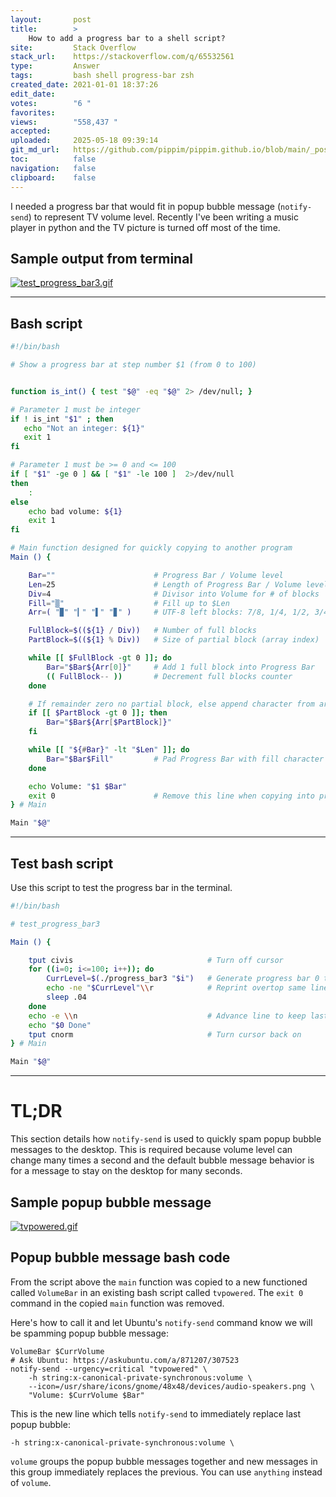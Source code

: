 ```yaml
---
layout:       post
title:        >
    How to add a progress bar to a shell script?
site:         Stack Overflow
stack_url:    https://stackoverflow.com/q/65532561
type:         Answer
tags:         bash shell progress-bar zsh
created_date: 2021-01-01 18:37:26
edit_date:    
votes:        "6 "
favorites:    
views:        "558,437 "
accepted:     
uploaded:     2025-05-18 09:39:14
git_md_url:   https://github.com/pippim/pippim.github.io/blob/main/_posts/2021/2021-01-01-How-to-add-a-progress-bar-to-a-shell-script_.md
toc:          false
navigation:   false
clipboard:    false
---
```


I needed a progress bar that would fit in popup bubble message (`notify-send`) to represent TV volume level. Recently I've been writing a music player in python and the TV picture is turned off most of the time.

## Sample output from terminal

[![test_progress_bar3.gif][1]][1]


----------


## Bash script

``` bash
#!/bin/bash

# Show a progress bar at step number $1 (from 0 to 100)


function is_int() { test "$@" -eq "$@" 2> /dev/null; } 

# Parameter 1 must be integer
if ! is_int "$1" ; then
   echo "Not an integer: ${1}"
   exit 1
fi

# Parameter 1 must be >= 0 and <= 100
if [ "$1" -ge 0 ] && [ "$1" -le 100 ]  2>/dev/null
then
    :
else
    echo bad volume: ${1}
    exit 1
fi

# Main function designed for quickly copying to another program 
Main () {

    Bar=""                      # Progress Bar / Volume level
    Len=25                      # Length of Progress Bar / Volume level
    Div=4                       # Divisor into Volume for # of blocks
    Fill="▒"                    # Fill up to $Len
    Arr=( "▉" "▎" "▌" "▊" )     # UTF-8 left blocks: 7/8, 1/4, 1/2, 3/4

    FullBlock=$((${1} / Div))   # Number of full blocks
    PartBlock=$((${1} % Div))   # Size of partial block (array index)

    while [[ $FullBlock -gt 0 ]]; do
        Bar="$Bar${Arr[0]}"     # Add 1 full block into Progress Bar
        (( FullBlock-- ))       # Decrement full blocks counter
    done

    # If remainder zero no partial block, else append character from array
    if [[ $PartBlock -gt 0 ]]; then
        Bar="$Bar${Arr[$PartBlock]}"
    fi

    while [[ "${#Bar}" -lt "$Len" ]]; do
        Bar="$Bar$Fill"         # Pad Progress Bar with fill character
    done

    echo Volume: "$1 $Bar"
    exit 0                      # Remove this line when copying into program
} # Main

Main "$@"
```


----------


## Test bash script

Use this script to test the progress bar in the terminal.

``` bash
#!/bin/bash

# test_progress_bar3

Main () {

    tput civis                              # Turn off cursor
    for ((i=0; i<=100; i++)); do
        CurrLevel=$(./progress_bar3 "$i")   # Generate progress bar 0 to 100
        echo -ne "$CurrLevel"\\r            # Reprint overtop same line
        sleep .04
    done
    echo -e \\n                             # Advance line to keep last progress
    echo "$0 Done"
    tput cnorm                              # Turn cursor back on
} # Main

Main "$@"
```


----------

# TL;DR

This section details how `notify-send` is used to quickly spam popup bubble messages to the desktop. This is required because volume level can change many times a second and the default bubble message behavior is for a message to stay on the desktop for many seconds.

## Sample popup bubble message

[![tvpowered.gif][2]][2]

## Popup bubble message bash code

From the script above the `main` function was copied to a new functioned called `VolumeBar` in an existing bash script called `tvpowered`. The `exit 0` command in the copied `main` function was removed.

Here's how to call it and let Ubuntu's `notify-send` command know we will be spamming popup bubble message:

``` 
VolumeBar $CurrVolume
# Ask Ubuntu: https://askubuntu.com/a/871207/307523
notify-send --urgency=critical "tvpowered" \
    -h string:x-canonical-private-synchronous:volume \
    --icon=/usr/share/icons/gnome/48x48/devices/audio-speakers.png \
    "Volume: $CurrVolume $Bar"
```

This is the new line which tells `notify-send` to immediately replace last popup bubble:

``` 
-h string:x-canonical-private-synchronous:volume \
```

`volume` groups the popup bubble messages together and new messages in this group immediately replaces the previous. You can use `anything` instead of `volume`.

  [1]: https://pippim.github.io/assets/img/posts/2021/gD4iz.gif
  [2]: https://pippim.github.io/assets/img/posts/2021/yYCDw.gif

